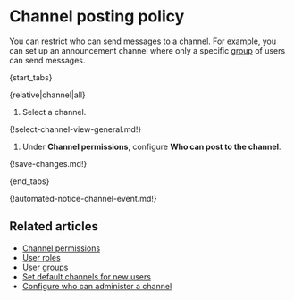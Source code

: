 # Channel posting policy

You can restrict who can send messages to a channel. For example,
you can set up an announcement channel where only a specific
[group](/help/user-groups) of users can send messages.

{start_tabs}

{relative|channel|all}

1. Select a channel.

{!select-channel-view-general.md!}

1. Under **Channel permissions**, configure **Who can post to the channel**.

{!save-changes.md!}

{end_tabs}

{!automated-notice-channel-event.md!}

## Related articles

* [Channel permissions](/help/channel-permissions)
* [User roles](/help/user-roles)
* [User groups](/help/user-groups)
* [Set default channels for new users](/help/set-default-channels-for-new-users)
* [Configure who can administer a channel](/help/configure-who-can-administer-a-channel)
